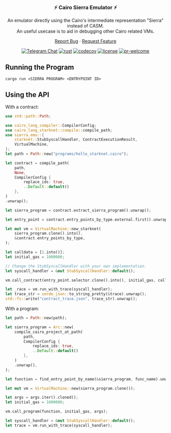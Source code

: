 <div align="center">

### ⚡ Cairo Sierra Emulator ⚡

An emulator directly using the Cairo's intermediate representation "Sierra" instead of CASM.<br>
An useful usecase is to aid in debugging other Cairo related VMs.

[Report Bug](https://github.com/lambdaclass/sierra-emu/issues/new) · [Request Feature](https://github.com/lambdaclass/sierra-emu/issues/new)

[![Telegram Chat][tg-badge]][tg-url]
[![rust](https://github.com/lambdaclass/sierra-emu/actions/workflows/ci.yml/badge.svg)](https://github.com/lambdaclass/sierra-emu/actions/workflows/ci.yml)
[![codecov](https://img.shields.io/codecov/c/github/lambdaclass/sierra-emu)](https://codecov.io/gh/lambdaclass/sierra-emu)
[![license](https://img.shields.io/github/license/lambdaclass/sierra-emu)](/LICENSE)
[![pr-welcome]](#-contributing)


[tg-badge]: https://img.shields.io/endpoint?url=https%3A%2F%2Ftg.sumanjay.workers.dev%2FLambdaStarkNet%2F&logo=telegram&label=chat&color=neon
[tg-url]: https://t.me/LambdaStarkNet
[pr-welcome]: https://img.shields.io/static/v1?color=orange&label=PRs&style=flat&message=welcome

</div>



## Running the Program
`cargo run <SIERRA PROGRAM> <ENTRYPOINT ID>`

## Using the API

With a contract:

```rust
use std::path::Path;

use cairo_lang_compiler::CompilerConfig;
use cairo_lang_starknet::compile::compile_path;
use sierra_emu::{
    starknet::StubSyscallHandler, ContractExecutionResult,
    VirtualMachine,
};
let path = Path::new("programs/hello_starknet.cairo");

let contract = compile_path(
    path,
    None,
    CompilerConfig {
        replace_ids: true,
        ..Default::default()
    },
)
.unwrap();

let sierra_program = contract.extract_sierra_program().unwrap();

let entry_point = contract.entry_points_by_type.external.first().unwrap();

let mut vm = VirtualMachine::new_starknet(
    sierra_program.clone().into(),
    &contract.entry_points_by_type,
);

let calldata = [2.into()];
let initial_gas = 1000000;

// Change the StubSyscallHandler with your own implementation.
let syscall_handler = &mut StubSyscallHandler::default();

vm.call_contract(entry_point.selector.clone().into(), initial_gas, calldata);

let _race = vm.run_with_trace(syscall_handler);
let trace_str = serde_json::to_string_pretty(&trace).unwrap();
std::fs::write("contract_trace.json", trace_str).unwrap();
```

With a program:

```rust
let path = Path::new(path);

let sierra_program = Arc::new(
    compile_cairo_project_at_path(
        path,
        CompilerConfig {
            replace_ids: true,
            ..Default::default()
        },
    )
    .unwrap(),
);

let function = find_entry_point_by_name(&sierra_program, func_name).unwrap();

let mut vm = VirtualMachine::new(sierra_program.clone());

let args = args.iter().cloned();
let initial_gas = 1000000;

vm.call_program(function, initial_gas, args);

let syscall_handler = &mut StubSyscallHandler::default();
let trace = vm.run_with_trace(syscall_handler);
```
